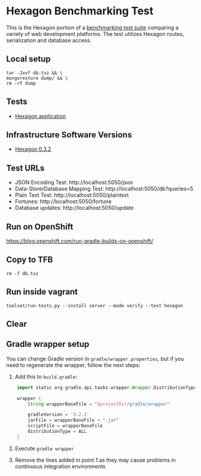 
# Hexagon Benchmarking Test

This is the Hexagon portion of a [benchmarking test suite](../) comparing a variety of web
development platforms. The test utilizes Hexagon routes, serialization and database access.


## Local setup

    tar -Jxvf db.txz && \
    mongorestore dump/ && \
    rm -rf dump


## Tests

* [Hexagon application](/src/main/java/co/there4/hexagon/Benchmark.kt)


## Infrastructure Software Versions

* [Hexagon 0.3.2](http://there4.co/hexagon)


## Test URLs

* JSON Encoding Test: http://localhost:5050/json
* Data-Store/Database Mapping Test: http://localhost:5050/db?queries=5 
* Plain Text Test: http://localhost:5050/plaintext 
* Fortunes: http://localhost:5050/fortune 
* Database updates: http://localhost:5050/update

## Run on OpenShift

https://blog.openshift.com/run-gradle-builds-on-openshift/


## Copy to TFB

    rm -f db.txz
    
## Run inside vagrant

    toolset/run-tests.py --install server --mode verify --test hexagon
    
## Clear


## Gradle wrapper setup

You can change Gradle version in `gradle/wrapper.properties`, but if you need to regenerate the
wrapper, follow the next steps:

1. Add this to `build.gradle`:

```groovy
    import static org.gradle.api.tasks.wrapper.Wrapper.DistributionType.*

    wrapper {
        String wrapperBaseFile = "$projectDir/gradle/wrapper"

        gradleVersion = '3.2.1'
        jarFile = wrapperBaseFile + ".jar"
        scriptFile = wrapperBaseFile
        distributionType = ALL
    }
```

2. Execute `gradle wrapper`

3. Remove the lines added in point 1 as they may cause problems in continuous integration
   environments

